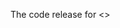 The code release for <<Multi-Attn BLS: Multi-head attention mechanism with broad learning system for chaotic time series prediction>>
